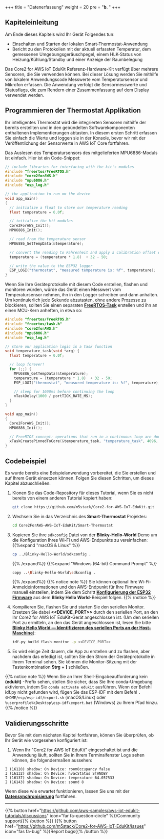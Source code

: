 +++
title = "Datenerfassung"
weight = 20
pre = "<b>b. </b>"
+++

## Kapiteleinleitung
Am Ende dieses Kapitels wird Ihr Gerät Folgendes tun:

* Einschalten und Starten der lokalen Smart-Thermostat-Anwendung
* Bericht zu den Protokollen mit der aktuell erfassten Temperatur, dem gemessenen Umgebungsgeräuschpegel, einem HLK-Status von Heizung/Kühlung/Standby und einer Anzeige der Raumbelegung

Das Core2 for AWS IoT EduKit Referenz-Hardware-Kit verfügt über mehrere Sensoren, die Sie verwenden können. Bei dieser Lösung werden Sie mithilfe von lokalem Anwendungscode Messwerte vom Temperatursensor und Mikrofon erfassen. Die Anwendung verfolgt die Sensormesswerte und Statusflags, die zum Rendern einer Zusammenfassung auf dem Display verwendet werden.

## Programmieren der Thermostat Applikation
Ihr intelligentes Thermostat wird die integrierten Sensoren mithilfe der bereits erstellten und in den gebündelten Softwarekomponenten enthaltenen Implementierungen abtasten. In diesem ersten Schritt erfassen Sie einfach die Werte und loggen sie in der Konsole, bevor wir mit der Veröffentlichung der Sensorwerte in AWS IoT Core fortfahren.

Das Auslesen des Temperatursensors des mitgelieferten MPU6886-Moduls ist einfach. Hier ist ein Code-Snippet:

```c
// include libraries for interfacing with the kit's modules
#include "freertos/FreeRTOS.h"
#include "core2forAWS.h"
#include "mpu6886.h"
#include "esp_log.h"

// the application to run on the device
void app_main()
{
  // initialize a float to store our temperature reading
  float temperature = 0.0f;

  // initialize the kit modules
  Core2ForAWS_Init();
  MPU6886_Init();

  // read from the temperature sensor
  MPU6886_GetTempData(&temperature);

  // convert the reading to Fahrenheit and apply a calibration offset of -50
  temperature = (temperature * 1.8)  + 32 - 50;

  // write the value to the ESP32 logger
  ESP_LOGI("thermostat", "measured temperature is: %f", temperature);
}
```

Wenn Sie Ihre Geräteprotokolle mit diesem Code erstellen, flashen und monitoren würden, würde das Gerät einen Messwert vom Temperatursensor nehmen, ihn in den Logger schreiben und dann anhalten. Um kontinuierlich jede Sekunde abzutasten, ohne andere Prozesse zu blockieren, sollten Sie einen separaten **[FreeRTOS-Task](https://docs.espressif.com/projects/esp-idf/en/v4.2/esp32/api-reference/system/freertos.html#_CPPv423xTaskCreatePinnedToCore14TaskFunction_tPCKcK8uint32_tPCv11UBaseType_tPC12TaskHandle_tK10BaseType_t)** erstellen und ihn an einen MCU-Kern anheften, in etwa so:

```c
#include "freertos/FreeRTOS.h"
#include "freertos/task.h"
#include "core2forAWS.h"
#include "mpu6886.h"
#include "esp_log.h"

// store our application logic in a task function
void temperature_task(void *arg) {
  float temperature = 0.0f;

  // loop forever!
  for (;;) {
    MPU6886_GetTempData(&temperature);
    temperature = (temperature * 1.8)  + 32 - 50;
    ESP_LOGI("thermostat", "measured temperature is: %f", temperature);

    // sleep for 1000ms before continuing the loop
    vTaskDelay(1000 / portTICK_RATE_MS);
  }
}

void app_main()
{
  Core2ForAWS_Init();
  MPU6886_Init();

  // FreeRTOS concept: operations that run in a continuous loop are done in tasks
  xTaskCreatePinnedToCore(&temperature_task, "temperature_task", 4096, NULL, 5, NULL, 1);
}
```

## Codebeispiel
Es wurde bereits eine Beispielanwendung vorbereitet, die Sie erstellen und auf Ihrem Gerät einsetzen können. Folgen Sie diesen Schritten, um dieses Kapitel abzuschließen.

1. Klonen Sie das Code-Repository für dieses Tutorial, wenn Sie es nicht bereits von einem anderen Tutorial kopiert haben:
   ```bash
   git clone https://github.com/m5stack/Core2-for-AWS-IoT-EduKit.git
   ```
2. Wechseln Sie in das Verzeichnis des **Smart-Thermostat** Projektes:
   ```bash
   cd Core2ForAWS-AWS-IoT-EduKit/Smart-Thermostat
   ```
3. Kopieren Sie ihre `sdkconfig` Datei von der **Blinky-Hello-World** Demo um die Konfiguration Ihres Wi-Fi und AWS-Endpunkts zu vereinfachen:
   {{%expand "macOS & Linux" %}}
   ```bash
   cp ../Blinky-Hello-World/sdkconfig .
   ```
   {{% /expand%}}
   {{%expand "Windows (64-bit) Command Prompt" %}}
   ```bash
   copy ..\Blinky-Hello-World\sdkconfig .
   ```
   {{% /expand%}}
   {{% notice note %}}
   Sie können optional Ihre Wi-Fi-Anmeldeinformationen und den AWS-Endpunkt für Ihre Firmware manuell einstellen, indem Sie dem Schritt **[Konfigurierung der ESP32 Firmware](/de/blinky-hello-world/connecting-to-aws.html#configuring-the-esp32-firmware)** aus dem **Blinky Hello World**-Beispiel folgen.
   {{% /notice %}}
  
4. Kompilieren Sie, flashen Sie und starten Sie den seriellen Monitor. Ersetzen Sie dabei **<<DEVICE_PORT>>** durch den seriellen Port, an den Ihr Core2 for AWS IoT EduKit-Gerät angeschlossen ist. (Um den seriellen Port zu ermitteln, an den das Gerät angeschlossen ist, lesen Sie bitte [**Blinky Hello World — Identifizieren des seriellen Ports an der Host-Maschine**](/de/blinky-hello-world/device-provisioning.html#identifying-the-serial-port-on-host-machine)):
   ```bash
   idf.py build flash monitor -p <<DEVICE_PORT>> 
   ```
   
5. Es wird einige Zeit dauern, die App zu erstellen und zu flashen, aber nachdem das erledigt ist, sollten Sie den Strom der Geräteprotokolle in Ihrem Terminal sehen. Sie können die Monitor-Sitzung mit der Tastenkombination **Strg** + **]** schließen.

{{% notice note %}}
Wenn Sie an Ihrer Shell-Eingabeaufforderung kein **(edukit)** -Prefix sehen, stellen Sie sicher, dass Sie Ihre conda-Umgebung aktivieren, indem Sie `conda activate edukit` ausführen. Wenn der Befehl idf.py nicht gefunden wird, fügen Sie das ESP-IDF mit dem Befehl `. $HOME/esp/esp-idf/export.sh` (macOS/Linux) oder `%userprofile%\Desktop\esp-idf\export.bat` (Windows) zu Ihrem Pfad hinzu.
{{% /notice %}}

## Validierungsschritte
Bevor Sie mit dem nächsten Kapitel fortfahren, können Sie überprüfen, ob Ihr Gerät wie vorgesehen konfiguriert ist:

1. Wenn Ihr "Core2 for AWS IoT EduKit" eingeschaltet ist und die Anwendung läuft, sollten Sie in Ihrem Terminalfenster Logs sehen können, die folgendermaßen aussehen:

```
I (16128) shadow: On Device: roomOccupancy false
I (16132) shadow: On Device: hvacStatus STANDBY
I (16137) shadow: On Device: temperature 64.057533
I (16143) shadow: On Device: sound 8
```

Wenn diese wie erwartet funktionieren, lassen Sie uns mit der [**Datensynchronisierung**](/de/smart-thermostat/data-sync.html) fortfahren.

---
{{% button href="https://github.com/aws-samples/aws-iot-edukit-tutorials/discussions" icon="far fa-question-circle" %}}Community support{{% /button %}} {{% button href="https://github.com/m5stack/Core2-for-AWS-IoT-EduKit/issues" icon="fas fa-bug" %}}Report bugs{{% /button %}}